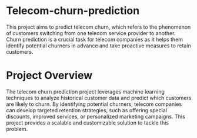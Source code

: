 # Telecom-churn-prediction

This project aims to predict telecom churn, which refers to the phenomenon of customers switching from one telecom service provider to another. Churn prediction is a crucial task for telecom companies as it helps them identify potential churners in advance and take proactive measures to retain customers.


<h1>Project Overview</h1>

The telecom churn prediction project leverages machine learning techniques to analyze historical customer data and predict which customers are likely to churn. By identifying potential churners, telecom companies can develop targeted retention strategies, such as offering special discounts, improved services, or personalized marketing campaigns. This project provides a scalable and customizable solution to tackle this problem.

